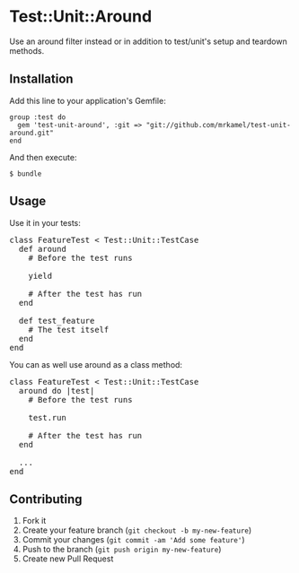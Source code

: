 # Test::Unit::Around

Use an around filter instead or in addition to test/unit's setup and teardown methods.

## Installation

Add this line to your application's Gemfile:

    group :test do
      gem 'test-unit-around', :git => "git://github.com/mrkamel/test-unit-around.git"
    end

And then execute:

    $ bundle

## Usage

Use it in your tests:

<pre>
class FeatureTest < Test::Unit::TestCase
  def around
    # Before the test runs

    yield

    # After the test has run
  end

  def test_feature
    # The test itself
  end
end
</pre>

You can as well use around as a class method:

<pre>
class FeatureTest < Test::Unit::TestCase
  around do |test|
    # Before the test runs

    test.run

    # After the test has run
  end

  ...
end
</pre>

## Contributing

1. Fork it
2. Create your feature branch (`git checkout -b my-new-feature`)
3. Commit your changes (`git commit -am 'Add some feature'`)
4. Push to the branch (`git push origin my-new-feature`)
5. Create new Pull Request

